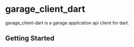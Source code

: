 # garage_client_dart

garage_client-dart is a garage application api client for dart.

## Getting Started
